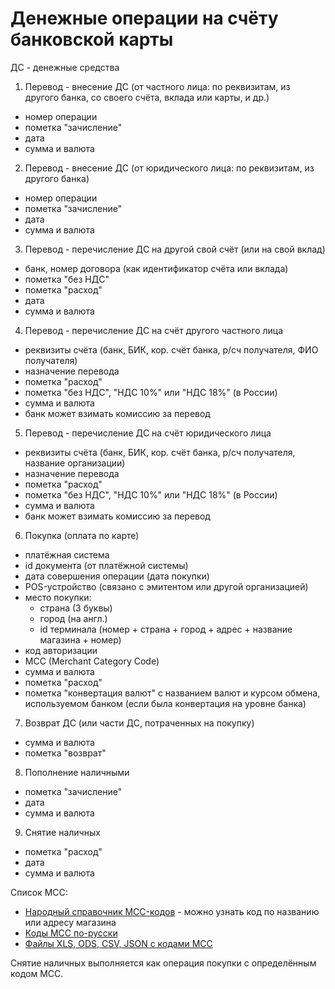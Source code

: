 # Денежные операции на счёту банковской карты

ДС - денежные средства

1. Перевод - внесение ДС (от частного лица: по реквизитам, из другого банка, со своего счёта, вклада или карты, и др.)
  - номер операции
  - пометка "зачисление"
  - дата
  - сумма и валюта
2. Перевод - внесение ДС (от юридического лица: по реквизитам, из другого банка)
  - номер операции
  - пометка "зачисление"
  - дата
  - сумма и валюта
3. Перевод - перечисление ДС на другой свой счёт (или на свой вклад)
  - банк, номер договора (как идентификатор счёта или вклада)
  - пометка "без НДС"
  - пометка "расход"
  - дата
  - сумма и валюта
4. Перевод - перечисление ДС на счёт другого частного лица
  - реквизиты счёта (банк, БИК, кор. счёт банка, р/сч получателя, ФИО получателя)
  - назначение перевода
  - пометка "расход"
  - пометка "без НДС", "НДС 10%" или "НДС 18%" (в России)
  - сумма и валюта
  - банк может взимать комиссию за перевод
5. Перевод - перечисление ДС на счёт юридического лица
  - реквизиты счёта (банк, БИК, кор. счёт банка, р/сч получателя, название организации)
  - назначение перевода
  - пометка "расход"
  - пометка "без НДС", "НДС 10%" или "НДС 18%" (в России)
  - сумма и валюта
  - банк может взимать комиссию за перевод
6. Покупка (оплата по карте)
  - платёжная система
  - id документа (от платёжной системы)
  - дата совершения операции (дата покупки)
  - POS-устройство (связано с эмитентом или другой организацией)
  - место покупки:
    - страна (3 буквы)
    - город (на англ.)
    - id терминала (номер + страна + город + адрес + название магазина + номер)
  - код авторизации
  - MCC (Merchant Category Code)
  - сумма и валюта
  - пометка "расход"
  - пометка "конвертация валют" с названием валют и курсом обмена, используемом банком (если была конвертация на уровне банка)
7. Возврат ДС (или части ДС, потраченных на покупку)
  - сумма и валюта
  - пометка "возврат"
8. Пополнение наличными
  - пометка "зачисление"
  - дата
  - сумма и валюта
9. Снятие наличных
  - пометка "расход"
  - дата
  - сумма и валюта

Список MCC:

- [Народный справочник MCC-кодов](https://mcc-codes.ru) - можно узнать код по названию или адресу магазина
- [Коды MCC по-русски](https://htmlweb.ru/other/mcc_bank_terminal_code.php)
- [Файлы XLS, ODS, CSV, JSON с кодами MCC](https://github.com/clearhaus/mcc-codes)

Снятие наличных выполняется как операция покупки с определённым кодом MCC.
